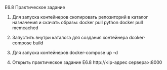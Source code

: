 E6.8 Практическое задание

1. Для запуска контейнеров скопировать репозиторий в каталог назначения и скачать образы:
docker pull python
docker pull memcached

2. Запустить внутри каталога для создания контейнера
dcoker-compose build

3. Для запуска контейнеров
docker-compose up -d

4. Открыть практическое задание E6.8
http://<ip-адрес сервера>:8000